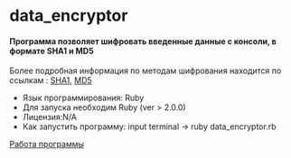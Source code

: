 # data_encryptor
#### Программа позволяет шифровать введенные данные с консоли, в формате SHA1 и MD5

Более подробная информация по методам шифрования находится по ссылкам : [SHA1](https://ru.wikipedia.org/wiki/SHA-1), [MD5](https://ru.wikipedia.org/wiki/MD5)

- Язык программирования: Ruby
- Для запуска необходим Ruby (ver > 2.0.0)
- Лицензия:N/A
- Как запустить программу: input terminal -> ruby data_encryptor.rb

[Работа программы](https://github.com/Vito300187/data_encryptor/raw/master/giphy.gif)
